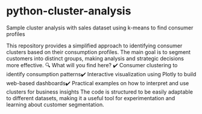 # python-cluster-analysis
Sample cluster analysis with sales dataset using k-means to find consumer profiles

This repository provides a simplified approach to identifying consumer clusters based on their consumption profiles. The main goal is to segment customers into distinct groups, making analysis and strategic decisions more effective.
🔍 What will you find here?
✔️ Consumer clustering to identify consumption patterns✔️ Interactive visualization using Plotly to build web-based dashboards✔️ Practical examples on how to interpret and use clusters for business insights
The code is structured to be easily adaptable to different datasets, making it a useful tool for experimentation and learning about customer segmentation.
